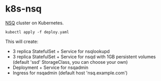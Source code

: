 # k8s-nsq

[NSQ](https://nsq.io/) cluster on Kubernetes.

```
kubectl apply -f deploy.yaml
```

This will create:
- 3 replica StatefulSet + Service for nsqlookupd
- 3 replica StatefulSet + Service for nsqd with 1GB persistent volumes (default 'ssd' StorageClass, you can choose your own)
- Deployment + Service for nsqadmin
- Ingress for nsqadmin (default host 'nsq.example.com')
